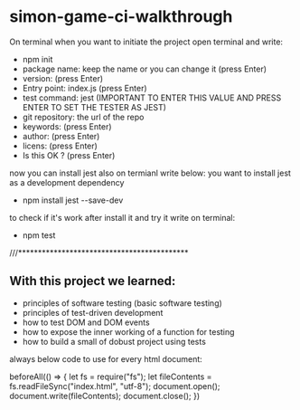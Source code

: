 # simon-game-ci-walkthrough
On terminal when you want to initiate the project open terminal and write:

- npm init
- package name: keep the name or you can change it  (press Enter)
- version: (press Enter)
- Entry point: index.js (press Enter)
- test command: jest   (IMPORTANT TO ENTER THIS VALUE AND PRESS ENTER TO SET THE TESTER AS JEST)
- git repository: the url of the repo
- keywords: (press Enter)
- author: (press Enter)
- licens: (press Enter)
- Is this OK ? (press Enter)

now you can install jest also on termianl write below: you want to install jest as a development dependency
- npm install jest --save-dev

to check if it's work after install it and try it write on terminal:
- npm test




///*******************************************
## With this project we learned:
- principles of software testing (basic software testing)
- principles of test-driven development
- how to test DOM and DOM events
- how to expose the inner working of a function for testing
- how to build a small of dobust project using tests



always below code to use for every html document:

beforeAll(() => {
    let fs = require("fs");
    let fileContents = fs.readFileSync("index.html", "utf-8");
    document.open();
    document.write(fileContents);
    document.close();
})
